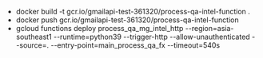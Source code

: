 - docker build -t gcr.io/gmailapi-test-361320/process-qa-intel-function .
- docker push gcr.io/gmailapi-test-361320/process-qa-intel-function
- gcloud functions deploy process_qa_mg_intel_http     --region=asia-southeast1     --runtime=python39     --trigger-http     --allow-unauthenticated     --source=.     --entry-point=main_process_qa_fx     --timeout=540s